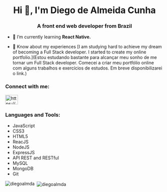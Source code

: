<h1 align="center">Hi 👋, I'm Diego de Almeida Cunha</h1>
<h3 align="center">A front end web developer from Brazil</h3>

- 🌱 I’m currently learning **React Native.**

- 📄 Know about my experiences [I am studying hard to achieve my dream of becoming a Full Stack developer. I started to create my online portfolio.](Estou estudando bastante para alcançar meu sonho de me tornar um Full Stack developer. Comecei a criar meu portfólio online com alguns trabalhos e exercícios de estudos. Em breve disponibilizarei o link.)

<h3 align="left">Connect with me:</h3>
<p align="left">
<a href="https://www.linkedin.com/in/diegoalmda/" target="blank"><img align="center" src="https://cdn.jsdelivr.net/npm/simple-icons@3.0.1/icons/linkedin.svg" alt="https://www.linkedin.com/in/diegoalmda/" height="30" width="40" /></a>
</p>

<h3 align="left">Languages and Tools:</h3>

 - JavaScript
 - CSS3
 - HTML5
 - ReacJS
 - NodeJS
 - ExpressJS
 - API REST and RESTful
 - MySQL
 - MongoDB
 - Git


<p><img align="left" src="https://github-readme-stats.vercel.app/api/top-langs?username=diegoalmda&show_icons=true&locale=en&layout=compact" alt="diegoalmda" /></p>

<p>&nbsp;<img align="center" src="https://github-readme-stats.vercel.app/api?username=diegoalmda&show_icons=true&locale=en" alt="diegoalmda" /></p>
